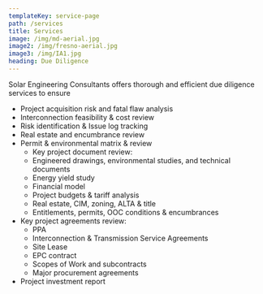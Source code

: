 ```yaml
---
templateKey: service-page
path: /services
title: Services
image: /img/md-aerial.jpg
image2: /img/fresno-aerial.jpg
image3: /img/IA1.jpg
heading: Due Diligence
---
```


Solar Engineering Consultants offers thorough and efficient due diligence services to ensure

* Project acquisition risk and fatal flaw analysis
* Interconnection feasibility & cost review
* Risk identification & Issue log tracking
* Real estate and encumbrance review
* Permit & environmental matrix & review
  * Key project document review:
  * Engineered drawings, environmental studies, and technical documents
  * Energy yield study
  * Financial model
  * Project budgets & tariff analysis
  * Real estate, CIM, zoning, ALTA & title
  * Entitlements, permits, OOC conditions & encumbrances
* Key project agreements review:
  * PPA
  * Interconnection & Transmission Service Agreements
  * Site Lease
  * EPC contract
  * Scopes of Work and subcontracts
  * Major procurement agreements
* Project investment report
